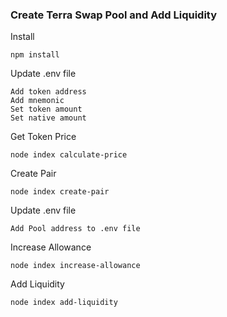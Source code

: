 ### Create Terra Swap Pool and Add Liquidity
Install

    npm install

Update .env file

    Add token address
    Add mnemonic
    Set token amount
    Set native amount

Get Token Price

    node index calculate-price

Create Pair

    node index create-pair

Update .env file

    Add Pool address to .env file

Increase Allowance
    
    node index increase-allowance

Add Liquidity

    node index add-liquidity
